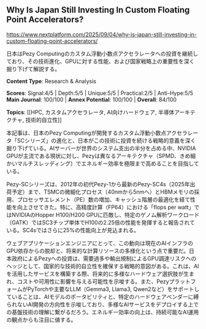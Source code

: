 ## Why Is Japan Still Investing In Custom Floating Point Accelerators?

https://www.nextplatform.com/2025/09/04/why-is-japan-still-investing-in-custom-floating-point-accelerators/

日本はPezy Computingのカスタム浮動小数点アクセラレータへの投資を継続しており、その技術進化、GPUに対する性能、および国家戦略上の重要性を深く掘り下げて解説する。

**Content Type**: Research & Analysis

**Scores**: Signal:4/5 | Depth:5/5 | Unique:5/5 | Practical:2/5 | Anti-Hype:5/5
**Main Journal**: 100/100 | **Annex Potential**: 100/100 | **Overall**: 84/100

**Topics**: [[HPC, カスタムアクセラレータ, AI向けハードウェア, 半導体アーキテクチャ, 技術的自立性]]

本記事は、日本のPezy Computingが開発するカスタム浮動小数点アクセラレータ「SCシリーズ」の進化と、日本がこの技術に投資を続ける戦略的意義を深く掘り下げている。AIサーバーが世界のシステム支出の半分を占める中、NVIDIA GPUが主流である現状に対し、Pezyは異なるアーキテクチャ（SPMD、きめ細かいマルチスレッディング）でエネルギー効率を極限まで高めることを目指している。

Pezy-SCシリーズは、2012年の初代Pezy-1から最新のPezy-SC4s（2025年出荷予定）まで、TSMCの微細化プロセス（40nmから5nmへ）とHBMメモリの採用、プロセッサエレメント（PE）数の増加、キャッシュ階層の最適化を経て性能を向上させてきた。特に、高精度計算（FP64）における「flops per watt」ではNVIDIAのHopper H100/H200 GPUに匹敵し、特定のゲノム解析ワークロード（GATK）ではSC3チップ単体でH100の2.25倍の性能を発揮すると報告されている。SC4sではさらに25%の性能向上が見込まれる。

ウェブアプリケーションエンジニアにとって、この動向は現在のAIインフラのGPU依存からの脱却と、将来的な計算リソースの多様化という点で重要だ。日本政府によるPezyへの投資は、需要過多や輸出規制によるGPU調達リスクへのヘッジとして、国家的な技術的自立性を確保する戦略的意図がある。これは、AIを活用したサービスを構築する際、将来的に多様なハードウェア選択肢が生まれ、コストや可用性に影響を与える可能性を示唆する。また、PezyプラットフォームがPyTorchや主要なLLM（Gemma3, Llama3, Qwen2など）をサポートしていることは、AIモデルのポータビリティと、特定のハードウェアベンダーに縛られないAI開発の方向性を示唆しており、多様なAIサービスをデプロイする上での基盤技術の理解に繋がるだろう。エネルギー効率の向上は、持続可能なAI運用の観点からも注目に値する。